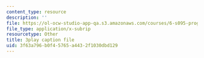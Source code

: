 ```yaml
---
content_type: resource
description: ''
file: https://ol-ocw-studio-app-qa.s3.amazonaws.com/courses/6-s095-programming-for-the-puzzled-january-iap-2018/3f63a796b0f45765a4432f1030dbd129_Pe1MBDbGfwc.vtt
file_type: application/x-subrip
resourcetype: Other
title: 3play caption file
uid: 3f63a796-b0f4-5765-a443-2f1030dbd129
---
```

